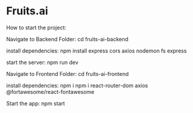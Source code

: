 # Fruits.ai
How to start the project:


Navigate to Backend Folder:
cd fruits-ai-backend

install dependencies:
npm install express cors axios nodemon fs express

start the server:
npm run dev

Navigate to Frontend Folder:
cd fruits-ai-frontend

install dependencies:
npm i
npm i react-router-dom axios @fortawesome/react-fontawesome

Start the app:
npm start
